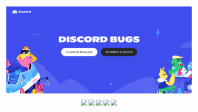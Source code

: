 ![Discord Bugs Banner](Images/DiscordBugsBanner.png)
<p align="center">
  <img src="https://img.shields.io/github/issues/BinaryDex/DiscordBugs?label=Issues&logo=github&style=flat">
  <img src="https://img.shields.io/github/issues-pr/BinaryDex/DiscordBugs?label=Pull%20Requests&logo=github&style=flat">
  <img src="https://img.shields.io/github/forks/BinaryDex/DiscordBugs?label=Forks&logo=github&style=flat">
  <img src="https://img.shields.io/github/stars/BinaryDex/DiscordBugs?color=yellow&label=Stars&logo=github&style=flat">
  <img src="https://img.shields.io/github/repo-size/BinaryDex/DiscordBugs?label=Size&logo=github&style=flat">
</p>
